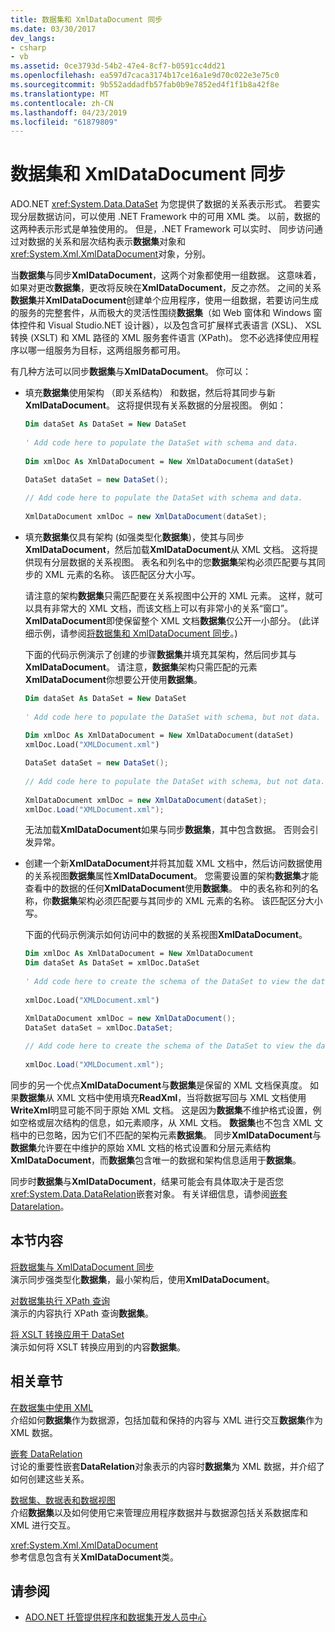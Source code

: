```yaml
---
title: 数据集和 XmlDataDocument 同步
ms.date: 03/30/2017
dev_langs:
- csharp
- vb
ms.assetid: 0ce3793d-54b2-47e4-8cf7-b0591cc4dd21
ms.openlocfilehash: ea597d7caca3174b17ce16a1e9d70c022e3e75c0
ms.sourcegitcommit: 9b552addadfb57fab0b9e7852ed4f1f1b8a42f8e
ms.translationtype: MT
ms.contentlocale: zh-CN
ms.lasthandoff: 04/23/2019
ms.locfileid: "61879809"
---
```

# <a name="dataset-and-xmldatadocument-synchronization"></a>数据集和 XmlDataDocument 同步
ADO.NET <xref:System.Data.DataSet> 为您提供了数据的关系表示形式。 若要实现分层数据访问，可以使用 .NET Framework 中的可用 XML 类。 以前，数据的这两种表示形式是单独使用的。 但是，.NET Framework 可以实时、 同步访问通过对数据的关系和层次结构表示**数据集**对象和<xref:System.Xml.XmlDataDocument>对象，分别。  
  
 当**数据集**与同步**XmlDataDocument**，这两个对象都使用一组数据。 这意味着，如果对更改**数据集**，更改将反映在**XmlDataDocument**，反之亦然。 之间的关系**数据集**并**XmlDataDocument**创建单个应用程序，使用一组数据，若要访问生成的服务的完整套件，从而极大的灵活性围绕**数据集**（如 Web 窗体和 Windows 窗体控件和 Visual Studio.NET 设计器），以及包含可扩展样式表语言 (XSL)、 XSL 转换 (XSLT) 和 XML 路径的 XML 服务套件语言 (XPath)。 您不必选择使应用程序以哪一组服务为目标，这两组服务都可用。  
  
 有几种方法可以同步**数据集**与**XmlDataDocument**。 你可以：  
  
-   填充**数据集**使用架构 （即关系结构） 和数据，然后将其同步与新**XmlDataDocument**。 这将提供现有关系数据的分层视图。 例如：  
  
    ```vb  
    Dim dataSet As DataSet = New DataSet  
  
    ' Add code here to populate the DataSet with schema and data.  
  
    Dim xmlDoc As XmlDataDocument = New XmlDataDocument(dataSet)  
    ```  
  
    ```csharp  
    DataSet dataSet = new DataSet();  
  
    // Add code here to populate the DataSet with schema and data.  
  
    XmlDataDocument xmlDoc = new XmlDataDocument(dataSet);  
    ```  
  
-   填充**数据集**仅具有架构 (如强类型化**数据集**)，使其与同步**XmlDataDocument**，然后加载**XmlDataDocument**从 XML 文档。 这将提供现有分层数据的关系视图。 表名和列名中的您**数据集**架构必须匹配要与其同步的 XML 元素的名称。 该匹配区分大小写。  
  
     请注意的架构**数据集**只需匹配要在关系视图中公开的 XML 元素。 这样，就可以具有非常大的 XML 文档，而该文档上可以有非常小的关系“窗口”。 **XmlDataDocument**即使保留整个 XML 文档**数据集**仅公开一小部分。 (此详细示例，请参阅[将数据集和 XmlDataDocument 同步](../../../../../docs/framework/data/adonet/dataset-datatable-dataview/synchronizing-a-dataset-with-an-xmldatadocument.md)。)  
  
     下面的代码示例演示了创建的步骤**数据集**并填充其架构，然后同步其与**XmlDataDocument**。 请注意，**数据集**架构只需匹配的元素**XmlDataDocument**你想要公开使用**数据集**。  
  
    ```vb  
    Dim dataSet As DataSet = New DataSet  
  
    ' Add code here to populate the DataSet with schema, but not data.  
  
    Dim xmlDoc As XmlDataDocument = New XmlDataDocument(dataSet)  
    xmlDoc.Load("XMLDocument.xml")  
    ```  
  
    ```csharp  
    DataSet dataSet = new DataSet();  
  
    // Add code here to populate the DataSet with schema, but not data.  
  
    XmlDataDocument xmlDoc = new XmlDataDocument(dataSet);  
    xmlDoc.Load("XMLDocument.xml");  
    ```  
  
     无法加载**XmlDataDocument**如果与同步**数据集**，其中包含数据。 否则会引发异常。  
  
-   创建一个新**XmlDataDocument**并将其加载 XML 文档中，然后访问数据使用的关系视图**数据集**属性**XmlDataDocument**。 您需要设置的架构**数据集**才能查看中的数据的任何**XmlDataDocument**使用**数据集**。 中的表名称和列的名称，你**数据集**架构必须匹配要与其同步的 XML 元素的名称。 该匹配区分大小写。  
  
     下面的代码示例演示如何访问中的数据的关系视图**XmlDataDocument**。  
  
    ```vb  
    Dim xmlDoc As XmlDataDocument = New XmlDataDocument  
    Dim dataSet As DataSet = xmlDoc.DataSet  
  
    ' Add code here to create the schema of the DataSet to view the data.  
  
    xmlDoc.Load("XMLDocument.xml")  
    ```  
  
    ```csharp  
    XmlDataDocument xmlDoc = new XmlDataDocument();  
    DataSet dataSet = xmlDoc.DataSet;  
  
    // Add code here to create the schema of the DataSet to view the data.  
  
    xmlDoc.Load("XMLDocument.xml");  
    ```  
  
 同步的另一个优点**XmlDataDocument**与**数据集**是保留的 XML 文档保真度。 如果**数据集**从 XML 文档中使用填充**ReadXml**，当将数据写回与 XML 文档使用**WriteXml**明显可能不同于原始 XML 文档。 这是因为**数据集**不维护格式设置，例如空格或层次结构的信息，如元素顺序，从 XML 文档。 **数据集**也不包含 XML 文档中的已忽略，因为它们不匹配的架构元素**数据集**。 同步**XmlDataDocument**与**数据集**允许要在中维护的原始 XML 文档的格式设置和分层元素结构**XmlDataDocument**，而**数据集**包含唯一的数据和架构信息适用于**数据集**。  
  
 同步时**数据集**与**XmlDataDocument**，结果可能会有具体取决于是否您<xref:System.Data.DataRelation>嵌套对象。 有关详细信息，请参阅[嵌套 Datarelation](../../../../../docs/framework/data/adonet/dataset-datatable-dataview/nesting-datarelations.md)。  
  
## <a name="in-this-section"></a>本节内容  
 [将数据集与 XmlDataDocument 同步](../../../../../docs/framework/data/adonet/dataset-datatable-dataview/synchronizing-a-dataset-with-an-xmldatadocument.md)  
 演示同步强类型化**数据集**，最小架构后，使用**XmlDataDocument**。  
  
 [对数据集执行 XPath 查询](../../../../../docs/framework/data/adonet/dataset-datatable-dataview/performing-an-xpath-query-on-a-dataset.md)  
 演示的内容执行 XPath 查询**数据集**。  
  
 [将 XSLT 转换应用于 DataSet](../../../../../docs/framework/data/adonet/dataset-datatable-dataview/applying-an-xslt-transform-to-a-dataset.md)  
 演示如何将 XSLT 转换应用到的内容**数据集**。  
  
## <a name="related-sections"></a>相关章节  
 [在数据集中使用 XML](../../../../../docs/framework/data/adonet/dataset-datatable-dataview/using-xml-in-a-dataset.md)  
 介绍如何**数据集**作为数据源，包括加载和保持的内容与 XML 进行交互**数据集**作为 XML 数据。  
  
 [嵌套 DataRelation](../../../../../docs/framework/data/adonet/dataset-datatable-dataview/nesting-datarelations.md)  
 讨论的重要性嵌套**DataRelation**对象表示的内容时**数据集**为 XML 数据，并介绍了如何创建这些关系。  
  
 [数据集、数据表和数据视图](../../../../../docs/framework/data/adonet/dataset-datatable-dataview/index.md)  
 介绍**数据集**以及如何使用它来管理应用程序数据并与数据源包括关系数据库和 XML 进行交互。  
  
 <xref:System.Xml.XmlDataDocument>  
 参考信息包含有关**XmlDataDocument**类。  
  
## <a name="see-also"></a>请参阅

- [ADO.NET 托管提供程序和数据集开发人员中心](https://go.microsoft.com/fwlink/?LinkId=217917)
